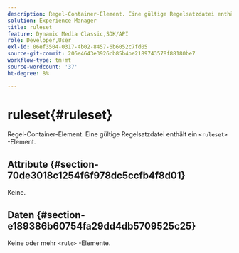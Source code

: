 ```yaml
---
description: Regel-Container-Element. Eine gültige Regelsatzdatei enthält ein <ruleSet> -Element.
solution: Experience Manager
title: ruleset
feature: Dynamic Media Classic,SDK/API
role: Developer,User
exl-id: 06ef3504-0317-4b02-8457-6b6052c7fd05
source-git-commit: 206e4643e3926cb85b4be2189743578f88180be7
workflow-type: tm+mt
source-wordcount: '37'
ht-degree: 8%

---
```


# ruleset{#ruleset}

Regel-Container-Element. Eine gültige Regelsatzdatei enthält ein `<ruleset>` -Element.

## Attribute {#section-70de3018c1254f6f978dc5ccfb4f8d01}

Keine.

## Daten {#section-e189386b60754fa29dd4db5709525c25}

Keine oder mehr `<rule>` -Elemente.
